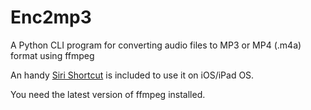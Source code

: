 # Enc2mp3
A Python CLI program for converting audio files to MP3 or MP4 (.m4a) format using ffmpeg

An handy [Siri Shortcut](https://github.com/Emasoft/Enc2mp3/tree/main/siri%20shortcut) is included to use it on iOS/iPad OS.

You need the latest version of ffmpeg installed.